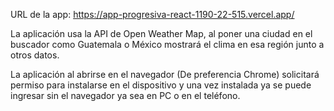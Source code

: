URL de la app: https://app-progresiva-react-1190-22-515.vercel.app/

La aplicación usa la API de Open Weather Map, al poner una ciudad en el buscador como Guatemala o México mostrará el clima en esa región junto a otros datos.

La aplicación al abrirse en el navegador (De preferencia Chrome) solicitará permiso para instalarse en el dispositivo y una vez instalada ya se puede ingresar sin el navegador ya sea en PC o en el teléfono.
